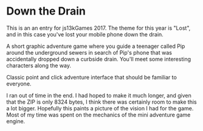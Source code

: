 # Down the Drain
This is an an entry for js13kGames 2017. The theme for this year is "Lost", and in this case you've lost your mobile phone down the drain.

A short graphic adventure game where you guide a teenager called Pip around the underground sewers in search of Pip's phone that was accidentally dropped down a curbside drain. You'll meet some interesting characters along the way.

Classic point and click adventure interface that should be familiar to everyone.

I ran out of time in the end. I had hoped to make it much longer, and given that the ZIP is only 8324 bytes, I think there was certainly room to make this a lot bigger. Hopefully this paints a picture of the vision I had for the game. Most of my time was spent on the mechanics of the mini adventure game engine.
